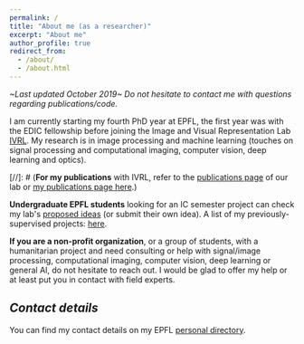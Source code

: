 ```yaml
---
permalink: /
title: "About me (as a researcher)"
excerpt: "About me"
author_profile: true
redirect_from: 
  - /about/
  - /about.html
---
```


*~Last updated October 2019~
Do not hesitate to contact me with questions regarding publications/code.*

I am currently starting my fourth PhD year at EPFL, the first year was with the EDIC fellowship before joining the Image and Visual Representation Lab [IVRL](https://ivrl.epfl.ch/). My research is in image processing and machine learning (touches on signal processing and computational imaging, computer vision, deep learning and optics).

[//]: # (**For my publications** with IVRL, refer to the [publications page](https://ivrl.epfl.ch/publications/) of our lab or [my publications page here](https://majedelhelou.github.io/publications/).)

**Undergraduate EPFL students** looking for an IC semester project can check my lab's [proposed ideas](https://ivrl.epfl.ch/available-projects/) (or submit their own idea). A list of my previously-supervised projects: [here](https://majedelhelou.github.io/teaching/project_supervision).

**If you are a non-profit organization**, or a group of students, with a humanitarian project and need consulting or help with signal/image processing, computational imaging, computer vision, deep learning or general AI, do not hesitate to reach out. I would be glad to offer my help or at least put you in contact with field experts.


*Contact details*
---
You can find my contact details on my EPFL [personal directory](https://ivrl.epfl.ch/people/majed/).

